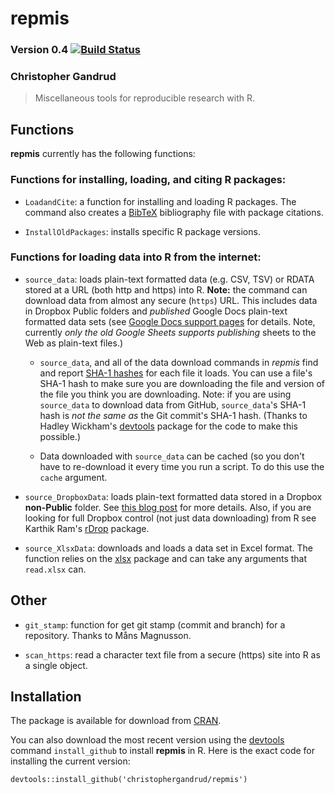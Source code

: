 repmis
===

### Version 0.4 [![Build Status](https://travis-ci.org/christophergandrud/repmis.png)](https://travis-ci.org/christophergandrud/repmis)

### Christopher Gandrud

> Miscellaneous tools for reproducible research with R.

## Functions

**repmis** currently has the following functions:

### Functions for installing, loading, and citing R packages:

- `LoadandCite`: a function for installing and loading R packages. The command
also creates a [BibTeX](http://en.wikipedia.org/wiki/BibTeX) bibliography file
with package citations.

- `InstallOldPackages`: installs specific R package versions.

### Functions for loading data into R from the internet:

- `source_data`: loads plain-text formatted data (e.g. CSV, TSV) or RDATA stored
at a URL (both http and https) into R. **Note:** the command can download data
from almost any secure (`https`) URL. This includes data in Dropbox Public
folders and *published* Google Docs plain-text formatted data sets (see
[Google Docs support pages](http://support.google.com/drive/bin/answer.py?hl=en&answer=37579)
for details. Note, currently *only the old Google Sheets supports publishing*
sheets to the Web as plain-text files.)

  - `source_data`, and all of the data download commands in *repmis* find and
report [SHA-1 hashes](http://en.wikipedia.org/wiki/SHA-1) for each file it loads.
You can use a file's SHA-1 hash to make sure you are downloading the file and
version of the file you think you are downloading. Note: if you are using
`source_data` to download data from GitHub, `source_data`'s SHA-1 hash is *not
the same as* the Git commit's SHA-1 hash. (Thanks to Hadley Wickham's
[devtools](https://github.com/hadley/devtools) package for the code to make this
possible.)

  - Data downloaded with `source_data` can be cached (so you don't have to
re-download it every time you run a script. To do this use the `cache` argument.

- `source_DropboxData`: loads plain-text formatted data stored in a Dropbox
**non-Public** folder. See
[this blog post](http://christophergandrud.blogspot.com/2013/04/dropbox-r-data.html)
for more details. Also, if you are looking for full Dropbox control (not just
data downloading) from R see Karthik Ram's
[rDrop](https://github.com/karthikram/rDrop) package.

- `source_XlsxData`: downloads and loads a data set in Excel format. The
function relies on the
[xlsx](http://cran.r-project.org/web/packages/xlsx/index.html) package and can
take any arguments that `read.xlsx` can.

## Other

- `git_stamp`: function for get git stamp (commit and branch) for a repository.
Thanks to Måns Magnusson.

- `scan_https`: read a character text file from a secure (https) site into R as
a single object.

## Installation

The package is available for download from
[CRAN](http://cran.r-project.org/web/packages/repmis/).

You can also download the most recent version using the
[devtools](https://github.com/hadley/devtools) command `install_github` to
install **repmis** in R. Here is the exact code for installing the current
version:

```{S}
devtools::install_github('christophergandrud/repmis')
```
